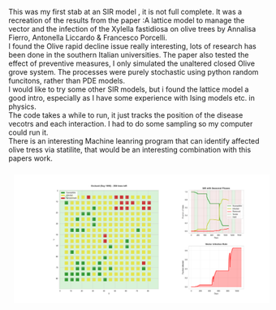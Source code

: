 This was my first stab at an SIR model , it is not full complete. 
It was a recreation of the results from the paper :A lattice model to manage the vector and the infection of the Xylella fastidiosa on olive trees by Annalisa Fierro, Antonella Liccardo & Francesco Porcelli.<br>
I found the Olive rapid decline issue really interesting, lots of research has been done in the southern Italian universities.
The paper also tested the effect of preventive measures, I only simulated the unaltered closed Olive grove system. 
The processes were purely stochastic using python random funcitons, rather than PDE models.<br>
I would like to try some other SIR models, but i found the lattice model a good intro, especially as I have some experience with Ising models etc. in physics. <br>
The code takes a while to run, it just tracks the position of the disease vecotrs and each interaction. I had to do some sampling so my computer could run it. <br>
There is an interesting Machine leanring program that can identify affected olive tress via statilite, that would be an interesting combination with this papers work.


<p align="center">
  <img src="Olivegrove_results.png" 
       alt="Olivegrove_results" width="950" style="margin: 10px;">
</p>
